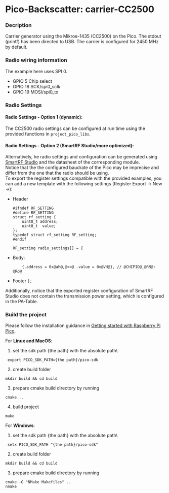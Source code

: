 # Pico-Backscatter: carrier-CC2500
### Decription
Carrier generator using the Mikroe-1435 (CC2500) on the Pico.
The stdout (printf) has been directed to USB.
The carrier is configured for 2450 MHz by default.

### Radio wiring information

The example here uses SPI 0.

   * GPIO  5 Chip select
   * GPIO 18 SCK/spi0_sclk
   * GPIO 19 MOSI/spi0_tx

### Radio Settings
#### Radio Settings - Option 1 (dynamic):
The CC2500 radio settings can be configured at run time using the provided functions in `project_pico_libs`.

#### Radio Settings - Option 2 (SmartRF Studio/more optimized):
Alternatively, he radio settings and configuration can be generated using [SmartRF Studio](https://www.ti.com/tool/SMARTRFTM-STUDIO) and the datasheet of the corresponding module.
<br>Notice that the the configured baudrate of the Pico may be imprecise and differ from the one that the radio should be using. <br>To export the register settings compatible with the provided examples, you can add a new template with the following settings (Register Export -> New ->):
- Header
    ```
    #ifndef RF_SETTING
    #define RF_SETTING
    struct rf_setting {
        uint8_t address;
        uint8_t  value;
    };
    typedef struct rf_setting RF_setting;
    #endif

    RF_setting radio_settings[] = {
    ```
- Body:
    ```
        {.address = 0x@ah@,@<<@ .value = 0x@VH@}, // @CHIPID@_@RN@: @Rd@
    ```
- Footer `};`

Additionally, notice that the exported register configuration of SmartRF Studio does not contain the transmission power setting, which is configured in the PA-Table.


### Build the project
Please follow the installation guidance in [Getting started with Raspberry Pi Pico](https://datasheets.raspberrypi.com/pico/getting-started-with-pico.pdf).

For **Linux and MacOS**:
1. set the sdk path {the path} with the absolute path\
```
 export PICO_SDK_PATH={the path}/pico-sdk
```
2. create build folder
```
mkdir build && cd build
```
3. prepare cmake build directory by running
```
cmake ..
```
4. build project
```
make
```


For **Windows**:
1. set the sdk path {the path} with the absolute path\
```
 setx PICO_SDK_PATH "{the path}/pico-sdk"
```
2. create build folder
```
mkdir build && cd build
```
3. prepare cmake build directory by running
```
cmake -G "NMake Makefiles" ..
nmake
```
